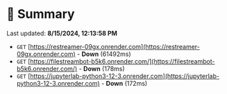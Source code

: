 # 📖 Summary
Last updated: **8/15/2024, 12:13:58 PM**

- `GET` [https://restreamer-09gx.onrender.com](https://restreamer-09gx.onrender.com) - **Down** (61492ms)
- `GET` [https://filestreambot-b5k6.onrender.com/](https://filestreambot-b5k6.onrender.com/) - **Down** (178ms)
- `GET` [https://jupyterlab-python3-12-3.onrender.com](https://jupyterlab-python3-12-3.onrender.com) - **Down** (172ms)
